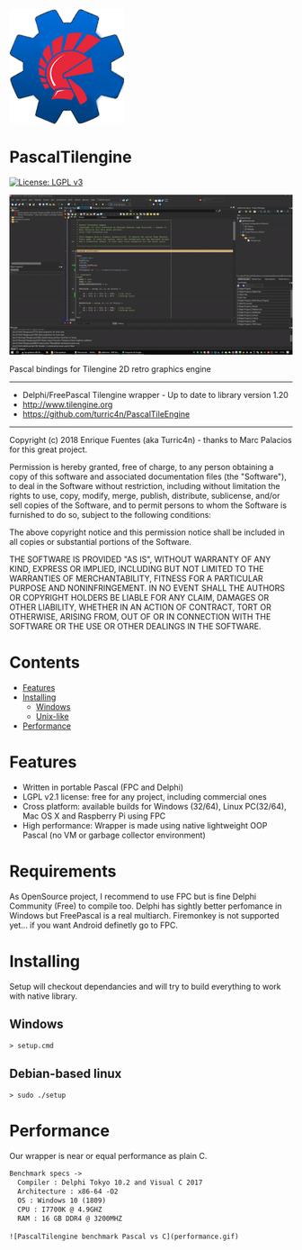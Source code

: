 ![PascalTilengine logo](logo.png)
# PascalTilengine
[![License: LGPL v3](https://img.shields.io/badge/License-LGPL%20v3-blue.svg)](https://www.gnu.org/licenses/old-licenses/lgpl-2.1.html)

![PascalTilengine demo](PascalTilengineDemo.gif)

Pascal bindings for Tilengine 2D retro graphics engine 

*****************************************************************************
* Delphi/FreePascal Tilengine wrapper - Up to date to library version 1.20
* http://www.tilengine.org
* https://github.com/turric4n/PascalTileEngine
*****************************************************************************

Copyright (c) 2018 Enrique Fuentes (aka Turric4n) - thanks to Marc Palacios for
this great project.

Permission is hereby granted, free of charge, to any person obtaining a copy
of this software and associated documentation files (the "Software"), to deal
in the Software without restriction, including without limitation the rights
to use, copy, modify, merge, publish, distribute, sublicense, and/or sell
copies of the Software, and to permit persons to whom the Software is
furnished to do so, subject to the following conditions:

The above copyright notice and this permission notice shall be included in all
copies or substantial portions of the Software.

THE SOFTWARE IS PROVIDED "AS IS", WITHOUT WARRANTY OF ANY KIND, EXPRESS OR
IMPLIED, INCLUDING BUT NOT LIMITED TO THE WARRANTIES OF MERCHANTABILITY,
FITNESS FOR A PARTICULAR PURPOSE AND NONINFRINGEMENT. IN NO EVENT SHALL THE
AUTHORS OR COPYRIGHT HOLDERS BE LIABLE FOR ANY CLAIM, DAMAGES OR OTHER
LIABILITY, WHETHER IN AN ACTION OF CONTRACT, TORT OR OTHERWISE, ARISING FROM,
OUT OF OR IN CONNECTION WITH THE SOFTWARE OR THE USE OR OTHER DEALINGS IN THE
SOFTWARE.

# Contents
- [Features](#features)
- [Installing](#installing)
    - [Windows](#windows)
    - [Unix-like](#unix-like)
- [Performance](#performance)

# Features
* Written in portable Pascal (FPC and Delphi)
* LGPL v2.1 license: free for any project, including commercial ones
* Cross platform: available builds for Windows (32/64), Linux PC(32/64), Mac OS X and Raspberry Pi using FPC
* High performance: Wrapper is made using native lightweight OOP Pascal (no VM or garbage collector environment)

# Requirements
As OpenSource project, I recommend to use FPC but is fine Delphi Community (Free) to compile too. Delphi has sightly 
better perfomance in Windows but FreePascal is a real multiarch. Firemonkey is not supported yet... if you want Android definetly 
go to FPC.

# Installing
Setup will checkout dependancies and will try to build everything to work with native library.

## Windows
```
> setup.cmd
```

## Debian-based linux
```
> sudo ./setup
```

# Performance
Our wrapper is near or equal performance as plain C.

````
Benchmark specs -> 
  Compiler : Delphi Tokyo 10.2 and Visual C 2017
  Architecture : x86-64 -O2
  OS : Windows 10 (1809)  
  CPU : I7700K @ 4.9GHZ
  RAM : 16 GB DDR4 @ 3200MHZ

![PascalTilengine benchmark Pascal vs C](performance.gif)